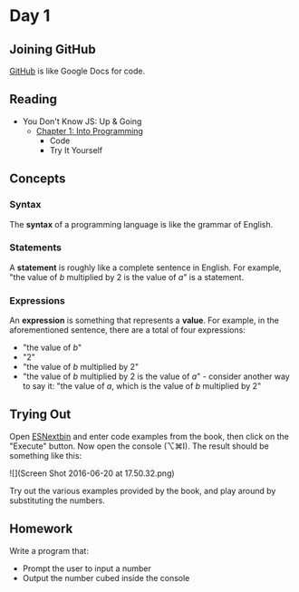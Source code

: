 # Day 1

## Joining GitHub
[GitHub](https://github.com/) is like Google Docs for code.

## Reading
* You Don't Know JS: Up & Going
  * [Chapter 1: Into Programming](https://github.com/getify/You-Dont-Know-JS/blob/master/up%20&%20going/ch1.md)
    * Code
    * Try It Yourself

## Concepts

### Syntax
The **syntax** of a programming language is like the grammar of English.

### Statements
A **statement** is roughly like a complete sentence in English. For example, "the value of *b* multiplied by 2 is the value of *a*" is a statement.

### Expressions
An **expression** is something that represents a **value**. For example, in the aforementioned sentence, there are a total of four expressions:

* "the value of *b*"
* "2"
* "the value of *b* multiplied by 2"
* "the value of *b* multiplied by 2 is the value of *a*" - consider another way to say it: "the value of *a*, which is the value of *b* multiplied by 2"

## Trying Out
Open [ESNextbin](https://esnextb.in/) and enter code examples from the book, then click on the "Execute" button. Now open the console (⌥⌘I). The result should be something like this:

![](Screen Shot 2016-06-20 at 17.50.32.png)

Try out the various examples provided by the book, and play around by substituting the numbers.

## Homework
Write a program that:

* Prompt the user to input a number
* Output the number cubed inside the console
